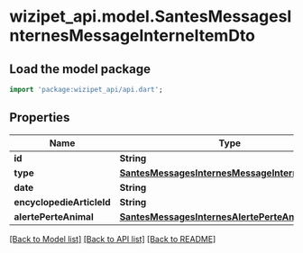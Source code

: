 # wizipet_api.model.SantesMessagesInternesMessageInterneItemDto

## Load the model package
```dart
import 'package:wizipet_api/api.dart';
```

## Properties
Name | Type | Description | Notes
------------ | ------------- | ------------- | -------------
**id** | **String** |  | [optional] 
**type** | [**SantesMessagesInternesMessageInterneTypeDto**](SantesMessagesInternesMessageInterneTypeDto.md) |  | [optional] 
**date** | **String** |  | [optional] 
**encyclopedieArticleId** | **String** |  | [optional] 
**alertePerteAnimal** | [**SantesMessagesInternesAlertePerteAnimalDto**](SantesMessagesInternesAlertePerteAnimalDto.md) |  | [optional] 

[[Back to Model list]](../README.md#documentation-for-models) [[Back to API list]](../README.md#documentation-for-api-endpoints) [[Back to README]](../README.md)


